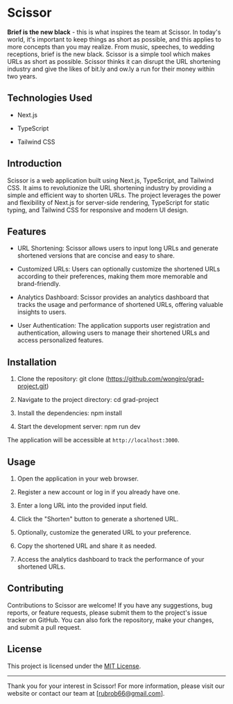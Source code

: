 # Scissor

**Brief is the new black** - this is what inspires the team at Scissor. In today's world, it's important to keep things as short as possible, and this applies to more concepts than you may realize. From music, speeches, to wedding receptions, brief is the new black. Scissor is a simple tool which makes URLs as short as possible. Scissor thinks it can disrupt the URL shortening industry and give the likes of bit.ly and ow.ly a run for their money within two years.

## Technologies Used

- Next.js

- TypeScript

- Tailwind CSS

## Introduction

Scissor is a web application built using Next.js, TypeScript, and Tailwind CSS. It aims to revolutionize the URL shortening industry by providing a simple and efficient way to shorten URLs. The project leverages the power and flexibility of Next.js for server-side rendering, TypeScript for static typing, and Tailwind CSS for responsive and modern UI design.

## Features

- URL Shortening: Scissor allows users to input long URLs and generate shortened versions that are concise and easy to share.

- Customized URLs: Users can optionally customize the shortened URLs according to their preferences, making them more memorable and brand-friendly.

- Analytics Dashboard: Scissor provides an analytics dashboard that tracks the usage and performance of shortened URLs, offering valuable insights to users.

- User Authentication: The application supports user registration and authentication, allowing users to manage their shortened URLs and access personalized features.

## Installation

1. Clone the repository: git clone (https://github.com/wongiro/grad-project.git)

2. Navigate to the project directory: cd grad-project

3. Install the dependencies: npm install

4. Start the development server: npm run dev

The application will be accessible at `http://localhost:3000`.

## Usage

1. Open the application in your web browser.

2. Register a new account or log in if you already have one.

3. Enter a long URL into the provided input field.

4. Click the "Shorten" button to generate a shortened URL.

5. Optionally, customize the generated URL to your preference.

6. Copy the shortened URL and share it as needed.

7. Access the analytics dashboard to track the performance of your shortened URLs.


## Contributing

Contributions to Scissor are welcome! If you have any suggestions, bug reports, or feature requests, please submit them to the project's issue tracker on GitHub. You can also fork the repository, make your changes, and submit a pull request.

## License

This project is licensed under the [MIT License](LICENSE).

---

Thank you for your interest in Scissor! For more information, please visit our website or contact our team at [rubrob66@gmail.com].





